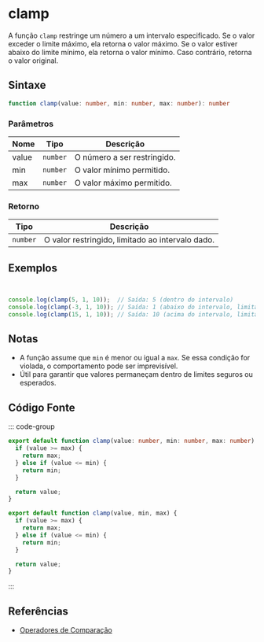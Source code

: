 # clamp

A função `clamp` restringe um número a um intervalo especificado. Se o valor exceder o limite máximo, ela retorna o valor máximo. Se o valor estiver abaixo do limite mínimo, ela retorna o valor mínimo. Caso contrário, retorna o valor original.

## Sintaxe

```typescript
function clamp(value: number, min: number, max: number): number
```

### Parâmetros

| Nome  | Tipo     | Descrição                           |
|-------|----------|-------------------------------------|
| value | `number` | O número a ser restringido.         |
| min   | `number` | O valor mínimo permitido.           |
| max   | `number` | O valor máximo permitido.           |

### Retorno

| Tipo    | Descrição                                        |
|---------|--------------------------------------------------|
| `number`| O valor restringido, limitado ao intervalo dado.|

## Exemplos

```typescript


console.log(clamp(5, 1, 10));  // Saída: 5 (dentro do intervalo)
console.log(clamp(-3, 1, 10)); // Saída: 1 (abaixo do intervalo, limitado ao mínimo)
console.log(clamp(15, 1, 10)); // Saída: 10 (acima do intervalo, limitado ao máximo)
```

## Notas

- A função assume que `min` é menor ou igual a `max`. Se essa condição for violada, o comportamento pode ser imprevisível.
- Útil para garantir que valores permaneçam dentro de limites seguros ou esperados.

## Código Fonte

::: code-group
```typescript
export default function clamp(value: number, min: number, max: number): number {
  if (value >= max) {
    return max;
  } else if (value <= min) {
    return min;
  }

  return value;
}
```

```javascript
export default function clamp(value, min, max) {
  if (value >= max) {
    return max;
  } else if (value <= min) {
    return min;
  }

  return value;
}
```
::: 

## Referências

- [Operadores de Comparação](https://developer.mozilla.org/pt-BR/docs/Web/JavaScript/Reference/Operators/Comparison_Operators)